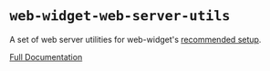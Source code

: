 # `web-widget-web-server-utils`

A set of web server utilities for web-widget's [recommended setup](https://web-widget.js.org/docs/recommended-setup).

[Full Documentation](https://web-widget.js.org/docs/create-web-widget#web-widget-web-server-utils)
